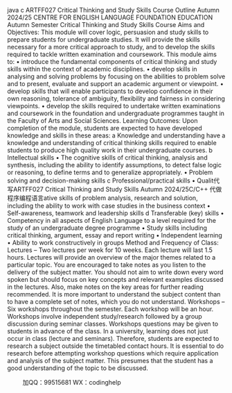 java c
ARTFF027
Critical Thinking and Study Skills
Course Outline
Autumn 2024/25
CENTRE FOR ENGLISH LANGUAGE  FOUNDATION EDUCATION
Autumn Semester
Critical Thinking and Study Skills
Course Aims and Objectives:
This module will cover logic, persuasion and study skills to prepare students for undergraduate studies. It will provide the skills necessary for a more critical approach to study, and to develop the skills required to tackle written examination and coursework.
This module aims to:
• introduce the fundamental components of critical thinking and study skills within the context of academic disciplines.
• develop skills in analysing and solving problems by focusing on the abilities to problem solve and to present, evaluate and support an academic argument or viewpoint.
• develop skills that will enable participants to develop confidence in their own reasoning, tolerance of ambiguity, flexibility and fairness in considering viewpoints.
• develop the skills required to undertake written examinations and coursework in the foundation and undergraduate programmes taught in the Faculty of Arts and Social Sciences.
Learning Outcomes:
Upon completion of the module, students are expected to have developed knowledge and skills in these areas:
a Knowledge and understanding
have a knowledge and understanding of critical thinking skills required to enable students to produce high quality work in their undergraduate courses.
b Intellectual skills
• The cognitive skills of critical thinking, analysis and synthesis, including the ability to identify assumptions, to detect false logic or reasoning, to define terms and to generalize appropriately.
• Problem solving and decision-making skills
c Professional/practical skills
• Qualit代 写ARTFF027 Critical Thinking and Study Skills Autumn 2024/25C/C++
代做程序编程语言ative skills of problem analysis, research and solution, including the ability to work with case studies in the business context
• Self-awareness, teamwork and leadership skills
d Transferable (key) skills
• Competency in all aspects of English Language to a level required for the study of an undergraduate degree programme
• Study skills including critical thinking, argument, essay and report writing
• Independent learning
• Ability to work constructively in groups
Method and Frequency of Class:
Lectures – Two lectures per week for 10 weeks. Each lecture will last 1.5 hours.
Lectures will provide an overview of the major themes related to a particular topic. You are encouraged to take notes as you listen to the delivery of the subject matter. You should not aim to write down every word spoken but should focus on key concepts and relevant examples discussed in the lectures. Also, make notes on the key areas for further reading recommended. It is more important to understand the subject content than to have a complete set of notes, which you do not understand.
Workshops – Six workshops throughout the semester. Each workshop will be an hour.
Workshops involve independent study/research followed by a group discussion during seminar classes. Workshops questions may be given to students in advance of the class. In a university, learning does not just occur in class (lecture and seminars). Therefore, students are expected to research a subject outside the timetabled contact hours. It is essential to do research before attempting workshop questions which require application and analysis of the subject matter. This presumes that the student has a good understanding of the topic to be discussed.





         
加QQ：99515681  WX：codinghelp
